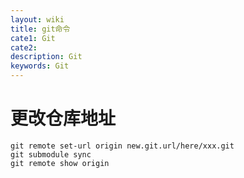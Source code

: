 ```yaml
---
layout: wiki
title: git命令
cate1: Git
cate2:
description: Git
keywords: Git
---
```


# 更改仓库地址
```
git remote set-url origin new.git.url/here/xxx.git
git submodule sync
git remote show origin
```